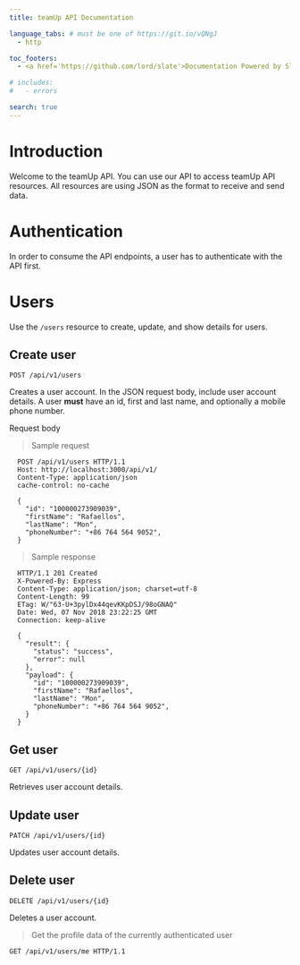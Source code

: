 ```yaml
---
title: teamUp API Documentation

language_tabs: # must be one of https://git.io/vQNgJ
  - http

toc_footers:
  - <a href='https://github.com/lord/slate'>Documentation Powered by Slate</a>

# includes:
#   - errors

search: true
---
```


# Introduction

Welcome to the teamUp API. You can use our API to access teamUp API resources.
All resources are using JSON as the format to receive and send data.

# Authentication

In order to consume the API endpoints, a user has to authenticate with the API first.

# Users
Use the `/users` resource to create, update, and show details for users.

## Create user
`POST /api/v1/users`

Creates a user account. In the JSON request body, include user account details. A user **must** have an id, first and last name, and optionally a mobile phone number.

Request body

> Sample request

```http
  POST /api/v1/users HTTP/1.1
  Host: http://localhost:3000/api/v1/
  Content-Type: application/json
  cache-control: no-cache

  {
    "id": "100000273909039",
    "firstName": "Rafaellos",
    "lastName": "Mon",
    "phoneNumber": "+86 764 564 9052",
  }
```

> Sample response

```http
  HTTP/1.1 201 Created
  X-Powered-By: Express
  Content-Type: application/json; charset=utf-8
  Content-Length: 99
  ETag: W/"63-U+3pylDx44qevKKpDSJ/98oGNAQ"
  Date: Wed, 07 Nov 2018 23:22:25 GMT
  Connection: keep-alive

  {
    "result": {
      "status": "success",
      "error": null
    },
    "payload": {
      "id": "100000273909039",
      "firstName": "Rafaellos",
      "lastName": "Mon",
      "phoneNumber": "+86 764 564 9052",
    }
  }
```

## Get user
`GET /api/v1/users/{id}`

Retrieves user account details.

## Update user
`PATCH /api/v1/users/{id}`

Updates user account details.

## Delete user
`DELETE /api/v1/users/{id}`

Deletes a user account.



> Get the profile data of the currently authenticated user

```http
GET /api/v1/users/me HTTP/1.1
```

